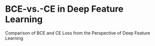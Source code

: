 # BCE-vs.-CE in Deep Feature Learning
Comparison of BCE and CE Loss from the Perspective of Deep Feature Learning
